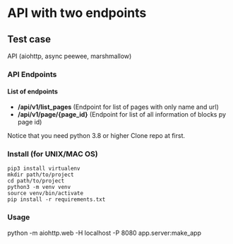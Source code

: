 # API with two endpoints 
## Test case

API (aiohttp, async peewee, marshmallow)

### API Endpoints

#### List of endpoints

* **/api/v1/list_pages** (Endpoint for list of pages with only name and url)
* **/api/v1/page/{page_id}** (Endpoint for list of all information of blocks py page id)

Notice that you need python 3.8 or higher
Clone repo at first.

### Install (for UNIX/MAC OS)
    pip3 install virtualenv
    mkdir path/to/project
    cd path/to/project
    python3 -m venv venv
    source venv/bin/activate
    pip install -r requirements.txt
    
### Usage
  python -m aiohttp.web -H localhost -P 8080 app.server:make_app

